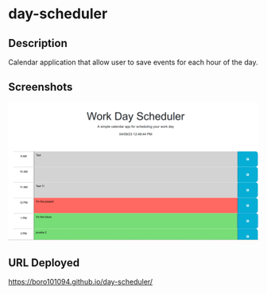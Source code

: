 # day-scheduler

## Description
Calendar application that allow user to save events for each hour of the day.

## Screenshots
![](/img/daily-planner.png) 

## URL Deployed

https://boro101094.github.io/day-scheduler/
